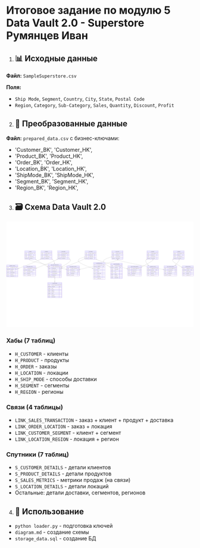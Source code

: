# Итоговое задание по модулю 5 Data Vault 2.0 - Superstore Румянцев Иван

1. ## 📊 Исходные данные

**Файл:** `SampleSuperstore.csv`

**Поля:**
- `Ship Mode`, `Segment`, `Country`, `City`, `State`, `Postal Code`
- `Region`, `Category`, `Sub-Category`, `Sales`, `Quantity`, `Discount`, `Profit`

2. ## 🔄 Преобразованные данные

**Файл:** `prepared_data.csv` с бизнес-ключами:

- 'Customer_BK', 'Customer_HK',
- 'Product_BK', 'Product_HK', 
- 'Order_BK', 'Order_HK',
- 'Location_BK', 'Location_HK',
- 'ShipMode_BK', 'ShipMode_HK',
- 'Segment_BK', 'Segment_HK',
- 'Region_BK', 'Region_HK',

3. ## 🗃️ Схема Data Vault 2.0
![Схема БД mermaid](https://github.com/akkypat/dzPython_Rum_HSE/blob/main/DSS/mermaid-diagram-RumI.png)

### Хабы (7 таблиц)
- `H_CUSTOMER` - клиенты
- `H_PRODUCT` - продукты  
- `H_ORDER` - заказы
- `H_LOCATION` - локации
- `H_SHIP_MODE` - способы доставки
- `H_SEGMENT` - сегменты
- `H_REGION` - регионы

### Связи (4 таблицы)
- `LINK_SALES_TRANSACTION` - заказ + клиент + продукт + доставка
- `LINK_ORDER_LOCATION` - заказ + локация
- `LINK_CUSTOMER_SEGMENT` - клиент + сегмент  
- `LINK_LOCATION_REGION` - локация + регион

### Спутники (7 таблиц)
- `S_CUSTOMER_DETAILS` - детали клиентов
- `S_PRODUCT_DETAILS` - детали продуктов
- `S_SALES_METRICS` - метрики продаж (на связи)
- `S_LOCATION_DETAILS` - детали локаций
- Остальные: детали доставки, сегментов, регионов

4. ## 🚀 Использование
- `python loader.py` - подготовка ключей
- `diagram.md` - создание схемы
- `storage_data.sql` - создание БД
